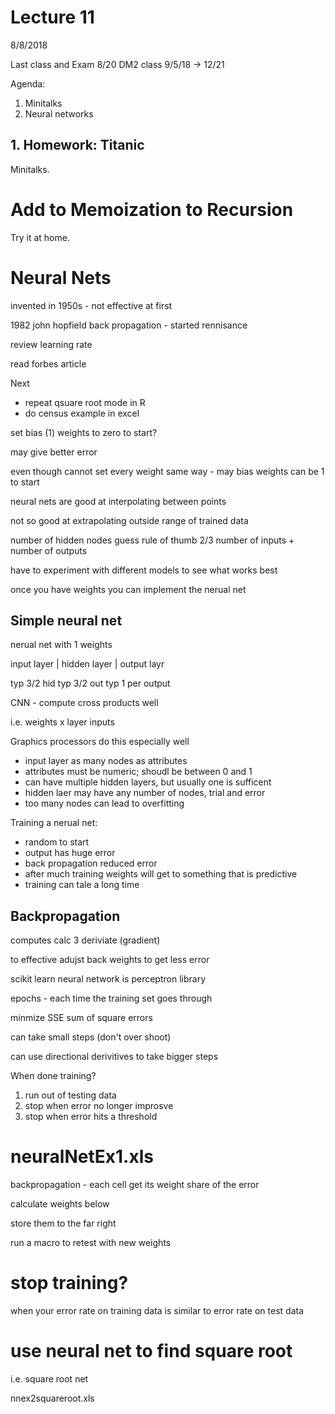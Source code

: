 # Lecture 11

8/8/2018

Last class and Exam 8/20
DM2 class 9/5/18 -> 12/21

Agenda:

1. Minitalks
2. Neural networks

## 1. Homework: Titanic

Minitalks.

# Add to Memoization to Recursion

Try it at home.

# Neural Nets

invented in 1950s - not effective at first

1982 john hopfield back propagation - started rennisance

review learning rate

read forbes article

Next
- repeat qsuare root mode in R
- do census example in excel

set bias (1) weights to zero to start?

may give better error

even though cannot set every weight same way - may bias weights can be 1 to start

neural nets are good at interpolating between points

not so good at extrapolating outside range of trained data

number of hidden nodes guess rule of thumb 2/3 number of inputs + number of outputs

have to experiment with different models to see what works best

once you have weights you can implement the nerual net

## Simple neural net

nerual net with 1 weights

input layer | hidden layer | output layr

typ 3/2 hid   typ 3/2 out     typ 1 per output

CNN - compute cross products well

i.e. weights x layer inputs

Graphics processors do this especially well

- input layer as many nodes as attributes
- attributes must be numeric; shoudl be between 0 and 1
- can have multiple hidden layers, but usually one is sufficent
- hidden laer may have any number of nodes, trial and error
- too many nodes can lead to overfitting

Training a nerual net:

- random to start
- output has huge error
- back propagation reduced error
- after much training weights will get to something that is predictive
- training can tale a long time

## Backpropagation

computes calc 3 deriviate (gradient)

to effective adujst back weights to get less error

scikit learn neural network is perceptron library

epochs - each time the training set goes through

minmize SSE sum of square errors

can take small steps (don't over shoot)

can use directional derivitives to take bigger steps


When done training?

1. run out of testing data
2. stop when error no longer improsve
3. stop when error hits a threshold

# neuralNetEx1.xls

backpropagation - each cell get its weight share of the error

calculate weights below

store them to the far right

run a macro to retest with new weights

# stop training?

when your error rate on training data is similar to error rate on test data

# use neural net to find square root

i.e. square root net

nnex2squareroot.xls
